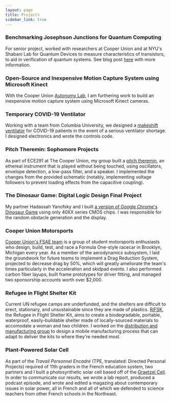```yaml
---
layout: page
title: Projects
sidebar_link: true
---
```


### Benchmarking Josephson Junctions for Quantum Computing
For senior project, worked with researchers at Cooper Union and at NYU's Shabani Lab for Quantum Devices to measure characteristics of transistors, to aid in verification of quantum systems. See blog post [here](https://www.alexajakob.com/blog/2022/05/27/quantum-computing.html) with more information.

### Open-Source and Inexpensive Motion Capture System using Microsoft Kinect
With the Cooper Union [Autonomy Lab](https://autonomylab.nyc), I am furthering work to build an inexpensive motion capture system using Microsoft Kinect cameras.

### Temporary COVID-19 Ventilator
Working with a team from Columbia University, we designed a [makeshift ventilator](https://docs.google.com/presentation/d/1HfpuJJX7hhtkSMgyB17YvybOcqpso5rSmR06rWZg86w/edit?usp=sharing) for COVID-19 patients in the event of a serious ventilator shortage. I designed electronics and wrote the controls code.

### Pitch Theremin: Sophomore Projects
As part of ECE291 at The Cooper Union, my group built a [pitch theremin](https://docs.google.com/document/d/1SeXoJaNbIeLjNpwCGp_wtSrwWCHZ9YC8OHh2F3PvuhA/edit?usp=sharing), an ethereal instrument that is played without being touched, using oscillators, envelope detection, a low-pass filter, and a speaker. I implemented the changes from the provided schematic (notably, implementing voltage followers to prevent loading effects from the capacitive coupling).

### The Dinosaur Game: Digital Logic Design Final Project
My partner Hadassah Yanofsky and I built [a version of Google Chrome's Dinosaur Game](https://docs.google.com/document/d/1f7AopN-quus8UlS3rx4m_0wKX9mxa_iP11Y8uOVm4rU/edit?usp=sharing) using only 40XX series CMOS chips. I was responsible for the random obstacle generation and the display.

### Cooper Union Motorsports

[Cooper Union's FSAE team](http://fsae.cooper.edu) is a group of student motorsports enthusiasts who design, build, test, and race a Formula One-style racecar in Brooklyn, Michigan every year. As a member of the aerodynamics subsystem, I laid the groundwork for future teams to implement a Drag Reduction System, projected to decrease drag by 50%, which will greatly ameliorate the team's times particularly in the acceleration and skidpad events. I also performed carbon fiber layups, built frame prototypes for driver fitting, and managed two sponsorship accounts worth over $2,000.

### Refugee in Flight Shelter Kit
Current UN refugee camps are underfunded, and the shelters are difficult to erect, stationary, and unsustainable since they are made of plastics. [RiFSK](http://rifsk.org), the Refugee in Flight Shelter Kit, aims to create a biodegradable, portable, waterproof, easily-buildable shelter made of locally-sourced materials to accomodate a woman and two children. I worked on the [distribution and manufacturing group](https://docs.google.com/document/d/1nLI4qcUVZ-68dS0TsVXtv8S5MznLuZRTQDaR6OBwhnM/edit?usp=sharing) to design a mobile manufacturing process that can adapt to deliver the kits to where they're needed most.

### Plant-Powered Solar Cell
As part of the _Travail Personnel Encadré_ (TPE, translated: Directed Personal Projects) required of 11th graders in the French education system, two partners and I built a photosynthetic solar cell based off of the [Graetzel Cell](https://en.wikipedia.org/wiki/Dye-sensitized_solar_cell). In order to communicate our results, we wrote a lab report, produced a podcast episode, and wrote and edited a magazing about contemporary issues in solar power, all in French and all of which we defended to science teachers from other French schools in the Northeast.

